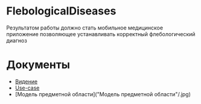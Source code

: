 # FlebologicalDiseases

Результатом работы должно стать мобильное медицинское приложение позволяющее устанавливать корректный флебологический диагноз 

# Документы
* [Видение](Documents/Vision.md)
* [Use-case](Documents/UseCase.jpg)
* [Модель предметной области]("Модель предметной области"/.jpg)

